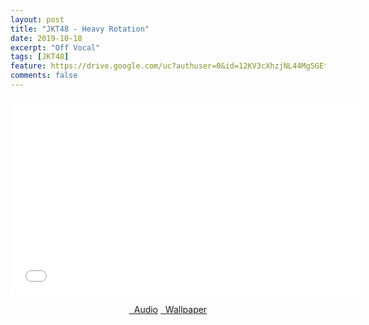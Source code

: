 ```yaml
---
layout: post
title: "JKT48 - Heavy Rotation"
date: 2019-10-18
excerpt: "Off Vocal"
tags: [JKT48]
feature: https://drive.google.com/uc?authuser=0&id=12KV3cXhzjNL44MgSGEtzagfrbGJZ9bDC&export=download
comments: false
---
```

<iframe width="560" height="315" src="//www.youtube.com/embed/-LMdcQhxDZY" frameborder="0"> </iframe>
<center>
<figure class="half">
<a href="https://drive.google.com/uc?authuser=0&id=1H3jlvrnjzkZ1rXuLWFVDvzdDkLOmeJN9&export=download" class="btn" target="_blank" rel="noopener noreferrer"><i class="fa fa-caret-down"></i> &nbsp; Audio</a>
<a href="https://drive.google.com/uc?authuser=0&id=12KV3cXhzjNL44MgSGEtzagfrbGJZ9bDC&export=download" class="btn" target="_blank" rel="noopener noreferrer"><i class="fa fa-caret-down"></i> &nbsp; Wallpaper</a>
</figure>
</center>
